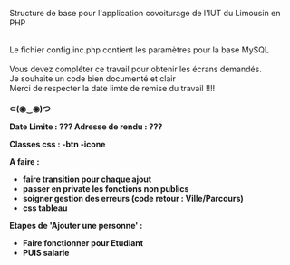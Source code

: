 Structure de base pour l'application covoiturage de l'IUT du Limousin en PHP <br />
<br />

Le fichier config.inc.php contient les paramètres pour la base MySQL <br /> </br>
Vous devez compléter ce travail pour obtenir les écrans demandés.  <br />
Je souhaite un code bien documenté et clair<br />
Merci de respecter la date limte de remise du travail !!!! <br /> <br />
<b> ⊂(◉‿◉)つ <b> <br />

Date Limite : ???
Adresse de rendu : ???

Classes css :
-btn
-icone

A faire :
- faire transition pour chaque ajout
- passer en private les fonctions non publics
- soigner gestion des erreurs (code retour : Ville/Parcours)
- css tableau

Etapes de 'Ajouter une personne' :
 - Faire fonctionner pour Etudiant
 - PUIS salarie
